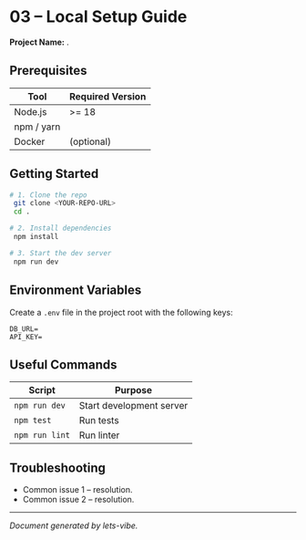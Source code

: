 # 03 – Local Setup Guide

**Project Name:** .

## Prerequisites

| Tool       | Required Version |
| ---------- | ---------------- |
| Node.js    | >= 18            |
| npm / yarn |                  |
| Docker     | (optional)       |

## Getting Started

```bash
# 1. Clone the repo
 git clone <YOUR-REPO-URL>
 cd .

# 2. Install dependencies
 npm install

# 3. Start the dev server
 npm run dev
```

## Environment Variables

Create a `.env` file in the project root with the following keys:

```env
DB_URL=
API_KEY=
```

## Useful Commands

| Script         | Purpose                  |
| -------------- | ------------------------ |
| `npm run dev`  | Start development server |
| `npm test`     | Run tests                |
| `npm run lint` | Run linter               |

## Troubleshooting

- Common issue 1 – resolution.
- Common issue 2 – resolution.

---

_Document generated by lets-vibe._
